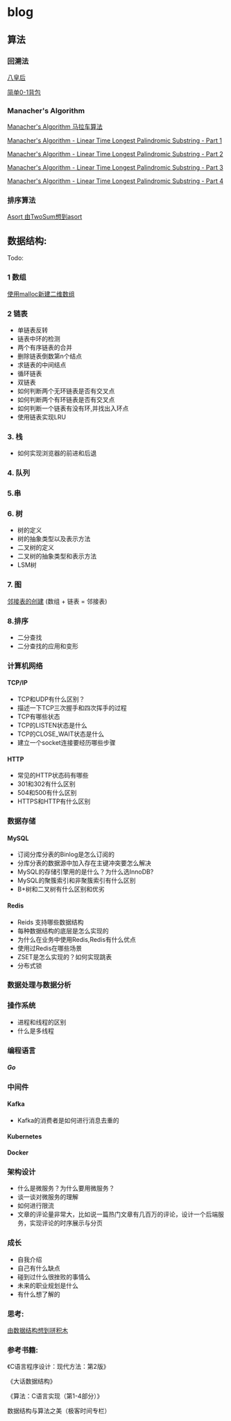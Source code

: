 # blog
##  算法

### 回溯法
[八皇后](./Algorithm/八皇后.md)

[简单0-1背包](./Algorithm/简单0-1背包.md)

### Manacher's Algorithm
[Manacher's Algorithm 马拉车算法](https://github.com/zhangpengfeiup/leetcode/blob/master/algorithms/Longest%20Palindromic%20Substring/Longest%20Palindromic%20Substring%20of%20Manacher's%20Algorithm.c)

[Manacher's Algorithm - Linear Time Longest Palindromic Substring - Part 1](https://www.geeksforgeeks.org/manachers-algorithm-linear-time-longest-palindromic-substring-part-1/)

[Manacher's Algorithm - Linear Time Longest Palindromic Substring - Part 2](https://www.geeksforgeeks.org/manachers-algorithm-linear-time-longest-palindromic-substring-part-2/)

[Manacher's Algorithm - Linear Time Longest Palindromic Substring - Part 3](https://www.geeksforgeeks.org/manachers-algorithm-linear-time-longest-palindromic-substring-part-3-2/)

[Manacher's Algorithm - Linear Time Longest Palindromic Substring - Part 4](https://www.geeksforgeeks.org/manachers-algorithm-linear-time-longest-palindromic-substring-part-4/)



### 排序算法
[Asort 由TwoSum想到asort](https://github.com/zhangpengfeiup/leetcode/blob/master/algorithms/Two%20Sum/Two%20Sum.c)


## 数据结构:
Todo:

### 1 数组
[使用malloc新建二维数组](./DataStructure/Array/%E5%88%9D%E5%A7%8B%E5%8C%96%E4%BA%8C%E7%BB%B4%E6%95%B0%E7%BB%84.md)

### 2 链表
- 单链表反转
- 链表中环的检测
- 两个有序链表的合并
- 删除链表倒数第n个结点
- 求链表的中间结点
- 循环链表
- 双链表
- 如何判断两个无环链表是否有交叉点
- 如何判断两个有环链表是否有交叉点
- 如何判断一个链表有没有环,并找出入环点
- 使用链表实现LRU


### 3. 栈
- 如何实现浏览器的前进和后退
	
### 4. 队列
	
### 5.串
	
### 6. 树
- 树的定义
- 树的抽象类型以及表示方法
- 二叉树的定义
- 二叉树的抽象类型和表示方法
- LSM树
	
### 7. 图
[邻接表的创建](./DataStructure/Graph/邻接表.md) (数组 + 链表 = 邻接表)

### 8.排序
- 二分查找
- 二分查找的应用和变形

### 计算机网络
#### TCP/IP
- TCP和UDP有什么区别？
- 描述一下TCP三次握手和四次挥手的过程
- TCP有哪些状态
- TCP的LISTEN状态是什么
- TCP的CLOSE_WAIT状态是什么
- 建立一个socket连接要经历哪些步骤

#### HTTP
- 常见的HTTP状态码有哪些
- 301和302有什么区别
- 504和500有什么区别
- HTTPS和HTTP有什么区别


### 数据存储
#### MySQL
- 订阅分库分表的Binlog是怎么订阅的
- 分库分表的数据源中加入存在主键冲突要怎么解决
- MySQL的存储引擎用的是什么？为什么选InnoDB?
- MySQL的聚簇索引和非聚簇索引有什么区别
- B+树和二叉树有什么区别和优劣

#### Redis
- Reids 支持哪些数据结构
- 每种数据结构的底层是怎么实现的
- 为什么在业务中使用Redis,Redis有什么优点
- 使用过Redis在哪些场景
- ZSET是怎么实现的？如何实现跳表
- 分布式锁

### 数据处理与数据分析

### 操作系统
- 进程和线程的区别
- 什么是多线程

### 编程语言
##### Go

### 中间件

#### Kafka
- Kafka的消费者是如何进行消息去重的

#### Kubernetes

#### Docker

### 架构设计
- 什么是微服务？为什么要用微服务？
- 谈一谈对微服务的理解
- 如何进行限流
- 文章的评论量非常大，比如说一篇热门文章有几百万的评论，设计一个后端服务，实现评论的时序展示与分页

### 成长
- 自我介绍
- 自己有什么缺点
- 碰到过什么很挫败的事情么
- 未来的职业规划是什么
- 有什么想了解的

### 思考:
   [由数据结构想到拼积木](./DataStructure/Think/由数据结构想到拼积木.md)

### 参考书籍:
《C语言程序设计：现代方法：第2版》

《大话数据结构》

《算法：C语言实现（第1-4部分）》

数据结构与算法之美（极客时间专栏）
